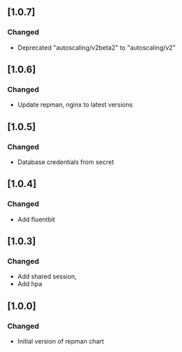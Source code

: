 ## [1.0.7]
### Changed
- Deprecated "autoscaling/v2beta2" to "autoscaling/v2"

## [1.0.6]
### Changed
- Update repman, nginx to latest versions

## [1.0.5]
### Changed
- Database credentials from secret

## [1.0.4]
### Changed
- Add fluentbit

## [1.0.3]
### Changed
- Add shared session,
- Add hpa

## [1.0.0]
### Changed
- Initial version of repman chart

